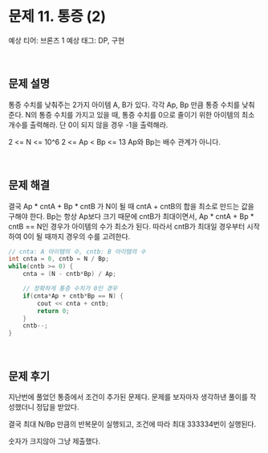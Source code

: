 # 문제 11. 통증 (2)

예상 티어: 브론즈 1
예상 태그: DP, 구현

<br>

## 문제 설명

통증 수치를 낮춰주는 2가지 아이템 A, B가 있다.
각각 Ap, Bp 만큼 통증 수치를 낮춰준다.
N의 통증 수치를 가지고 있을 때, 통증 수치를 0으로 줄이기 위한 아이템의 최소 개수를 출력해라.
단 0이 되지 않을 경우 -1을 출력해라.

2 <= N <= 10^6
2 <= Ap < Bp <= 13
Ap와 Bp는 배수 관계가 아니다.

<br>

## 문제 해결

결국 Ap * cntA + Bp * cntB 가 N이 될 때 cntA + cntB의 합을 최소로 만드는 값을 구해야 한다.
Bp는 항상 Ap보다 크기 때문에 cntB가 최대이면서, Ap * cntA + Bp * cntB == N인 경우가 아이템의 수가 최소가 된다.
따라서 cntB가 최대일 경우부터 시작하여 0이 될 때까지 경우의 수를 고려한다.

```cpp
// cnta: A 아이템의 수, cntb: B 아이템의 수
int cnta = 0, cntb = N / Bp;
while(cntb >= 0) {
	cnta = (N - cntb*Bp) / Ap;

	// 정확하게 통증 수치가 0인 경우
	if(cnta*Ap + cntb*Bp == N) {
		cout << cnta + cntb;
		return 0;
	}
	cntb--;
}
```

<br>

## 문제 후기

지난번에 풀었던 통증에서 조건이 추가된 문제다.
문제를 보자마자 생각하낸 풀이를 작성했더니 정답을 받았다.

결국 최대 N/Bp 만큼의 반복문이 실행되고, 
조건에 따라 최대 333334번이 실행된다.

숫자가 크지않아 그냥 제출했다.


<br>